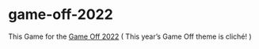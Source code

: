 # game-off-2022
This Game for the [Game Off 2022](https://itch.io/jam/game-off-2022) ( This year’s Game Off theme is cliché! )

